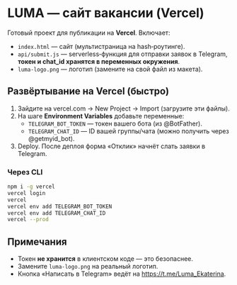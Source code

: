 # LUMA — сайт вакансии (Vercel)

Готовый проект для публикации на **Vercel**. Включает:
- `index.html` — сайт (мультистраница на hash‑роутинге).
- `api/submit.js` — serverless‑функция для отправки заявок в Telegram, **токен и chat_id хранятся в переменных окружения**.
- `luma-logo.png` — логотип (замените на свой файл из макета).

## Развёртывание на Vercel (быстро)

1. Зайдите на vercel.com → New Project → Import (загрузите эти файлы).
2. На шаге **Environment Variables** добавьте переменные:
   - `TELEGRAM_BOT_TOKEN` — токен вашего бота (из @BotFather).
   - `TELEGRAM_CHAT_ID` — ID вашей группы/чата (можно получить через @getmyid_bot).
3. Deploy. После деплоя форма «Отклик» начнёт слать заявки в Telegram.

### Через CLI
```bash
npm i -g vercel
vercel login
vercel
vercel env add TELEGRAM_BOT_TOKEN
vercel env add TELEGRAM_CHAT_ID
vercel --prod
```

## Примечания
- Токен **не хранится** в клиентском коде — это безопаснее.
- Замените `luma-logo.png` на реальный логотип.
- Кнопка «Написать в Telegram» ведёт на https://t.me/Luma_Ekaterina.
